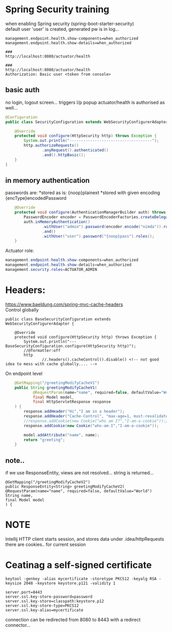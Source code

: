 Spring Security training
=

when enabling Spring security (spring-boot-starter-security)  
default user 'user' is created, generated pw is in log...

```properties
management.endpoint.health.show-components=when_authorized
management.endpoint.health.show-details=when_authorized
```
```http request
###
http://localhost:8080/actuator/health

###
http://localhost:8080/actuator/health
Authorization: Basic user <token from console>
```

basic auth
-
no login, logout screen... triggers l/p popup
actuator/health is authorised as well...
```java
@Configuration
public class SecurityConfiguration extends WebSecurityConfigurerAdapter {

    @Override
    protected void configure(HttpSecurity http) throws Exception {
        System.out.println("------------------------------------");
        http.authorizeRequests()
                .anyRequest().authenticated()
                .and().httpBasic();
    }
}
```

in memory authentication
-
passwords are:
*stored as is: {noop}plainext
*stored with given encoding {encType}encodedPassword
```java
    @Override
    protected void configure(AuthenticationManagerBuilder auth) throws Exception {
        PasswordEncoder encoder = PasswordEncoderFactories.createDelegatingPasswordEncoder();
        auth.inMemoryAuthentication()
                .withUser("admin").password(encoder.encode("nimda")).roles("ADMIN")
                .and()
                .withUser("user").password("{noop}pass").roles();
    }
```

Actuator role:
```java
management.endpoint.health.show-components=when_authorized
management.endpoint.health.show-details=when_authorized
management.security.roles=ACTUATOR_ADMIN
```

Headers:
=
https://www.baeldung.com/spring-mvc-cache-headers  
Control globally 
```
public class BaseSecurityConfiguration extends WebSecurityConfigurerAdapter {

    @Override
    protected void configure(HttpSecurity http) throws Exception {
        System.out.println("---BaseSecurityConfiguration.configure(HttpSecurity http)");
        //@formatter:off
        http
                //.headers().cacheControl().disable() <!-- not good idea to mess with cache globally.... -->
```
On endpoint level
```java
    @GetMapping("/greetingModifyCacheV1")
    public String greetingModifyCacheV1(
            @RequestParam(name="name", required=false, defaultValue="World") String name,
            final Model model,
            final HttpServletResponse response
    ) {
        response.addHeader("Hi","I am in a header");
        response.addHeader("Cache-Control", "max-age=1, must-revalidate, no-transform");
        //response.addCookie(new Cookie("who am I?","I-am-a-cookie"));//does not work,,,
        response.addCookie(new Cookie("who-am-I","I-am-a-cookie"));

        model.addAttribute("name", name);
        return "greeting";
    }
```

note..
-
if we use ResponseEntity, views are not resolved... string is returned...
```
@GetMapping("/greetingModifyCacheV2")
public ResponseEntity<String> greetingModifyCacheV2(
@RequestParam(name="name", required=false, defaultValue="World") String name,
final Model model
) {
```

NOTE
=
Intellij HTTP  client starts session, and stores data under .idea/httpRequests  
there are cookies.. for current session

Ceatinag a self-signed certificate
=
```shell
keytool -genkey -alias mycertificate -storetype PKCS12 -keyalg RSA -keysize 2048 -keystore keystore.p121 -validity 1
```
```properties
server.port=8443
server.ssl.key-store-password=password
server.ssl.key-store=classpath:keystore.p12
server.ssl.key-store-type=PKCS12
server.ssl.key-alias=mycertificate
```
connection can be redirected from 8080 to 8443 with a redirect connector...